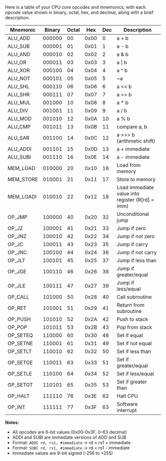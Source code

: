 Here is a table of your CPU core opcodes and mnemonics, with each opcode value shown in binary, octal, hex, and decimal, along with a brief description:

| Mnemonic | Binary | Octal | Hex  | Dec | Description |
|----------|--------|-------|------|-----|-------------|
| ALU_ADD  | 000000 | 00    | 0x00 | 0   | a + b |
| ALU_SUB  | 000001 | 01    | 0x01 | 1   | a - b |
| ALU_AND  | 000010 | 02    | 0x02 | 2   | a & b |
| ALU_OR   | 000011 | 03    | 0x03 | 3   | a \| b |
| ALU_XOR  | 000100 | 04    | 0x04 | 4   | a ^ b |
| ALU_NOT  | 000101 | 05    | 0x05 | 5   | ~a |
| ALU_SHL  | 000110 | 06    | 0x06 | 6   | a << b |
| ALU_SHR  | 000111 | 07    | 0x07 | 7   | a >> b |
| ALU_MUL  | 001000 | 10    | 0x08 | 8   | a * b |
| ALU_DIV  | 001001 | 11    | 0x09 | 9   | a / b |
| ALU_MOD  | 001010 | 12    | 0x0A | 10  | a % b |
| ALU_CMP  | 001011 | 13    | 0x0B | 11  | compare a, b |
| ALU_SAR  | 001100 | 14    | 0x0C | 12  | a >>> b (arithmetic shift) |
| ALU_ADDI | 001101 | 15    | 0x0D | 13  | a + immediate |
| ALU_SUBI | 001110 | 16    | 0x0E | 14  | a - immediate |
| MEM_LOAD | 010000 | 20    | 0x10 | 16  | Load from memory |
| MEM_STORE| 010001 | 21    | 0x11 | 17  | Store to memory |
| MEM_LOADI| 010010 | 22    | 0x12 | 18  | Load immediate value into register (R[rd] = imm) |
| OP_JMP   | 100000 | 40    | 0x20 | 32  | Unconditional jump |
| OP_JZ    | 100001 | 41    | 0x21 | 33  | Jump if zero |
| OP_JNZ   | 100010 | 42    | 0x22 | 34  | Jump if not zero |
| OP_JC    | 100011 | 43    | 0x23 | 35  | Jump if carry |
| OP_JNC   | 100100 | 44    | 0x24 | 36  | Jump if not carry |
| OP_JLT   | 100101 | 45    | 0x25 | 37  | Jump if less than |
| OP_JGE   | 100110 | 46    | 0x26 | 38  | Jump if greater/equal |
| OP_JLE   | 100111 | 47    | 0x27 | 39  | Jump if less/equal |
| OP_CALL  | 101000 | 50    | 0x28 | 40  | Call subroutine |
| OP_RET   | 101001 | 51    | 0x29 | 41  | Return from subroutine |
| OP_PUSH  | 101010 | 52    | 0x2A | 42  | Push to stack |
| OP_POP   | 101011 | 53    | 0x2B | 43  | Pop from stack |
| OP_SETEQ | 110000 | 60    | 0x30 | 48  | Set if equal |
| OP_SETNE | 110001 | 61    | 0x31 | 49  | Set if not equal |
| OP_SETLT | 110010 | 62    | 0x32 | 50  | Set if less than |
| OP_SETGE | 110011 | 63    | 0x33 | 51  | Set if greater/equal |
| OP_SETLE | 110100 | 64    | 0x34 | 52  | Set if less/equal |
| OP_SETGT | 110101 | 65    | 0x35 | 53  | Set if greater than |
| OP_HALT  | 111110 | 76    | 0x3E | 62  | Halt CPU |
| OP_INT   | 111111 | 77    | 0x3F | 63  | Software interrupt |

**Notes:**
- All opcodes are 6-bit values (0x00–0x3F, 0–63 decimal)
- ADDI and SUBI are immediate versions of ADD and SUB
- Format: `ADDI rd, rs1, #immediate` → rd = rs1 + immediate
- Format: `SUBI rd, rs1, #immediate` → rd = rs1 - immediate
- Immediate values are 9-bit signed (-256 to +255)